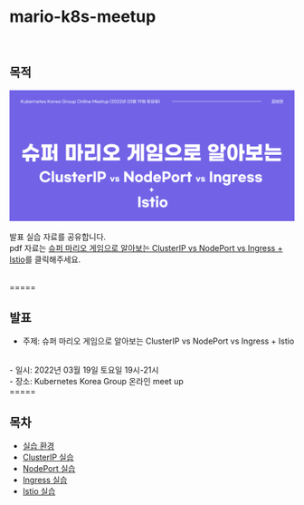 # mario-k8s-meetup

<br />

## 목적
![표지](발표.png)
<br />

발표 실습 자료를 공유합니다. <br />
pdf 자료는 [슈퍼 마리오 게임으로 알아보는 ClusterIP vs NodePort vs Ingress + Istio](https://www.slideshare.net/reumba/clusterip-vs-nodeport-vs-ingress-istio)를 클릭해주세요.

<br />
=====
<br />

## 발표
- 주제: 슈퍼 마리오 게임으로 알아보는 ClusterIP vs NodePort vs Ingress + Istio
<br />
- 일시: 2022년 03월 19일 토요일 19시-21시
<br />
- 장소: Kubernetes Korea Group 온라인 meet up

<br />
=====
<br />

## 목차
-  [실습 환경](./실습_환경/README.md)
-  [ClusterIP 실습](./ClusterIP_실습/README.md)
-  [NodePort 실습](./NodePort_실습/README.md)
-  [Ingress 실습](./Ingress_실습/README.md)
-  [Istio 실습](./Istio_실습/README.md)


